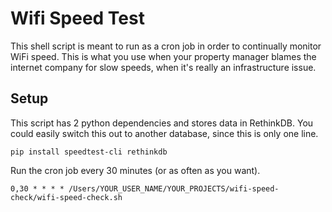 # Wifi Speed Test

This shell script is meant to run as a cron job in order to continually monitor WiFi speed. This is what you use when your property manager blames the internet company for slow speeds, when it's really an infrastructure issue.

## Setup

This script has 2 python dependencies and stores data in RethinkDB. You could easily switch this out to another database, since this is only one line.

```
pip install speedtest-cli rethinkdb
```

Run the cron job every 30 minutes (or as often as you want).

```
0,30 * * * * /Users/YOUR_USER_NAME/YOUR_PROJECTS/wifi-speed-check/wifi-speed-check.sh
```
